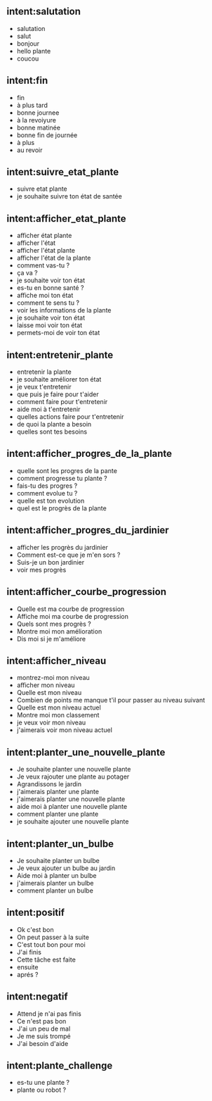## intent:salutation
- salutation
- salut
- bonjour
- hello plante
- coucou

## intent:fin
- fin
- à plus tard
- bonne journee
- à la revoiyure
- bonne matinée
- bonne fin de journée
- à plus
- au revoir

## intent:suivre_etat_plante
- suivre etat plante
- je souhaite suivre ton état de santée

## intent:afficher_etat_plante
- afficher état plante
- afficher l'état
- afficher l'état plante
- afficher l'état de la plante
- comment vas-tu ?
- ça va ?
- je souhaite voir ton état
- es-tu en bonne santé ?
- affiche moi ton état
- comment te sens tu ?
- voir les informations de la plante
- je souhaite voir ton état
- laisse moi voir ton état
- permets-moi de voir ton état

## intent:entretenir_plante
- entretenir la plante
- je souhaite améliorer ton état
- je veux t'entretenir
- que puis je faire pour t'aider
- comment faire pour t'entretenir
- aide moi à t'entretenir
- quelles actions faire pour t'entretenir
- de quoi la plante a besoin
- quelles sont tes besoins

## intent:afficher_progres_de_la_plante
- quelle sont les progres de la pante
- comment progresse tu plante ?
- fais-tu des progres ?
- comment evolue tu ?
- quelle est ton evolution
- quel est le progrès de la plante

## intent:afficher_progres_du_jardinier
- afficher les progrès du jardinier
- Comment est-ce que je m'en sors ?
- Suis-je un bon jardinier
- voir mes progrès

## intent:afficher_courbe_progression
- Quelle est ma courbe de progression
- Affiche moi ma courbe de progression
- Quels sont mes progrès ?
- Montre moi mon amélioration
- Dis moi si je m'améliore

## intent:afficher_niveau
- montrez-moi mon niveau
- afficher mon niveau
- Quelle est mon niveau
- Combien de points me manque t'il pour passer au niveau suivant
- Quelle est mon niveau actuel
- Montre moi mon classement
- je veux voir mon niveau
- j'aimerais voir mon niveau actuel

## intent:planter_une_nouvelle_plante
- Je souhaite planter une nouvelle plante
- Je veux rajouter une plante au potager
- Agrandissons le jardin
- j'aimerais planter une plante
- j'aimerais planter une nouvelle plante
- aide moi à planter une nouvelle plante
- comment planter une plante
- je souhaite ajouter une nouvelle plante

## intent:planter_un_bulbe
- Je souhaite planter un bulbe
- Je veux ajouter un bulbe au jardin
- Aide moi à planter un bulbe
- j'aimerais planter un bulbe
- comment planter un bulbe


## intent:positif
- Ok c'est bon
- On peut passer à la suite
- C'est tout bon pour moi
- J'ai finis
- Cette tâche est faite
- ensuite
- aprés ?

## intent:negatif
- Attend je n'ai pas finis
- Ce n'est pas bon
- J'ai un peu de mal
- Je me suis trompé
- J'ai besoin d'aide

## intent:plante_challenge
- es-tu une plante ?
- plante ou robot ?
